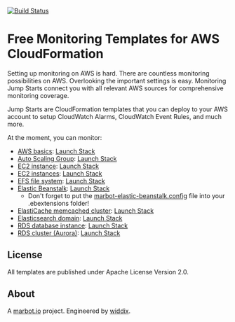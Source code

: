 [![Build Status](https://travis-ci.org/marbot-io/monitoring-jump-start.svg?branch=master)](https://travis-ci.org/marbot-io/monitoring-jump-start)

# Free Monitoring Templates for AWS CloudFormation
Setting up monitoring on AWS is hard. There are countless monitoring possibilities on AWS. Overlooking the important settings is easy. Monitoring Jump Starts connect you with all relevant AWS sources for comprehensive monitoring coverage.

Jump Starts are CloudFormation templates that you can deploy to your AWS account to setup CloudWatch Alarms, CloudWatch Event Rules, and much more.

At the moment, you can monitor:

* [AWS basics](marbot.yml): [Launch Stack](https://console.aws.amazon.com/cloudformation/home#/stacks/create/review?templateURL=https://s3-eu-west-1.amazonaws.com/monitoring-jump-start/marbot.yml)
* [Auto Scaling Group](marbot-auto-scaling-group.yml): [Launch Stack](https://console.aws.amazon.com/cloudformation/home#/stacks/create/review?templateURL=https://s3-eu-west-1.amazonaws.com/monitoring-jump-start/marbot-auto-scaling-group.yml)
* [EC2 instance](marbot-ec2-instance.yml): [Launch Stack](https://console.aws.amazon.com/cloudformation/home#/stacks/create/review?templateURL=https://s3-eu-west-1.amazonaws.com/monitoring-jump-start/marbot-ec2-instance.yml)
* [EC2 instances](marbot-ec2-instances.yml): [Launch Stack](https://console.aws.amazon.com/cloudformation/home#/stacks/create/review?templateURL=https://s3-eu-west-1.amazonaws.com/monitoring-jump-start/marbot-ec2-instances.yml)
* [EFS file system](marbot-efs.yml): [Launch Stack](https://console.aws.amazon.com/cloudformation/home#/stacks/create/review?templateURL=https://s3-eu-west-1.amazonaws.com/monitoring-jump-start/marbot-efs.yml)
* [Elastic Beanstalk](marbot-elastic-beanstalk.yml): [Launch Stack](https://console.aws.amazon.com/cloudformation/home#/stacks/create/review?templateURL=https://s3-eu-west-1.amazonaws.com/monitoring-jump-start/marbot-elastic-beanstalk.yml)
  * Don't forget to put the [marbot-elastic-beanstalk.config](marbot-elastic-beanstalk.config) file into your .ebextensions folder!
* [ElastiCache memcached cluster](marbot-elasticache-memcached.yml): [Launch Stack](https://console.aws.amazon.com/cloudformation/home#/stacks/create/review?templateURL=https://s3-eu-west-1.amazonaws.com/monitoring-jump-start/marbot-elasticache-memcached.yml)
* [Elasticsearch domain](marbot-elasticsearch.yml): [Launch Stack](https://console.aws.amazon.com/cloudformation/home#/stacks/create/review?templateURL=https://s3-eu-west-1.amazonaws.com/monitoring-jump-start/marbot-elasticsearch.yml)
* [RDS database instance](marbot-rds.yml): [Launch Stack](https://console.aws.amazon.com/cloudformation/home#/stacks/create/review?templateURL=https://s3-eu-west-1.amazonaws.com/monitoring-jump-start/marbot-rds.yml)
* [RDS cluster (Aurora)](marbot-rds-cluster.yml): [Launch Stack](https://console.aws.amazon.com/cloudformation/home#/stacks/create/review?templateURL=https://s3-eu-west-1.amazonaws.com/monitoring-jump-start/marbot-rds-cluster.yml)

## License
All templates are published under Apache License Version 2.0.

## About
A [marbot.io](https://marbot.io/) project. Engineered by [widdix](https://widdix.net).
